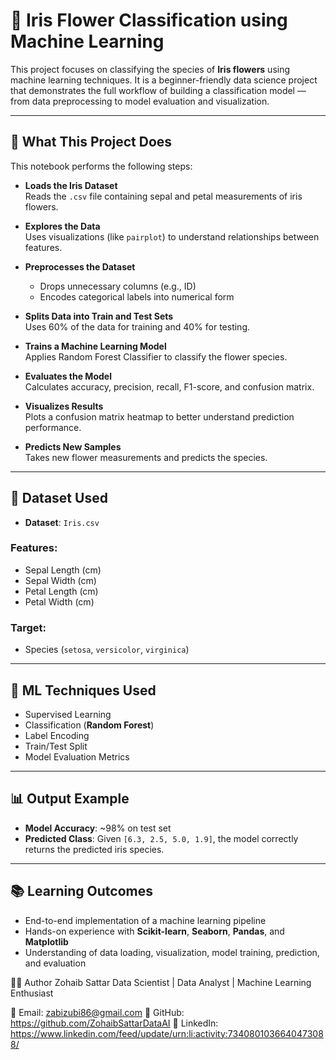 # 🌸 Iris Flower Classification using Machine Learning

This project focuses on classifying the species of **Iris flowers** using machine learning techniques. It is a beginner-friendly data science project that demonstrates the full workflow of building a classification model — from data preprocessing to model evaluation and visualization.

---

## 📌 What This Project Does

This notebook performs the following steps:

- **Loads the Iris Dataset**  
  Reads the `.csv` file containing sepal and petal measurements of iris flowers.

- **Explores the Data**  
  Uses visualizations (like `pairplot`) to understand relationships between features.

- **Preprocesses the Dataset**  
  - Drops unnecessary columns (e.g., ID)  
  - Encodes categorical labels into numerical form

- **Splits Data into Train and Test Sets**  
  Uses 60% of the data for training and 40% for testing.

- **Trains a Machine Learning Model**  
  Applies Random Forest Classifier to classify the flower species.

- **Evaluates the Model**  
  Calculates accuracy, precision, recall, F1-score, and confusion matrix.

- **Visualizes Results**  
  Plots a confusion matrix heatmap to better understand prediction performance.

- **Predicts New Samples**  
  Takes new flower measurements and predicts the species.

---

## 📁 Dataset Used

- **Dataset**: `Iris.csv`

### Features:
- Sepal Length (cm)  
- Sepal Width (cm)  
- Petal Length (cm)  
- Petal Width (cm)  

### Target:
- Species (`setosa`, `versicolor`, `virginica`)

---

## 🧠 ML Techniques Used

- Supervised Learning  
- Classification (**Random Forest**)  
- Label Encoding  
- Train/Test Split  
- Model Evaluation Metrics  

---

## 📊 Output Example

- **Model Accuracy**: ~98% on test set  
- **Predicted Class**: Given `[6.3, 2.5, 5.0, 1.9]`, the model correctly returns the predicted iris species.

---

## 📚 Learning Outcomes

- End-to-end implementation of a machine learning pipeline  
- Hands-on experience with **Scikit-learn**, **Seaborn**, **Pandas**, and **Matplotlib**  
- Understanding of data loading, visualization, model training, prediction, and evaluation  

👨‍💻 Author
Zohaib Sattar
Data Scientist | Data Analyst | Machine Learning Enthusiast

📧 Email: zabizubi86@gmail.com
🔗 GitHub: https://github.com/ZohaibSattarDataAI
🔗 LinkedIn: https://www.linkedin.com/feed/update/urn:li:activity:7340801036640473088/
